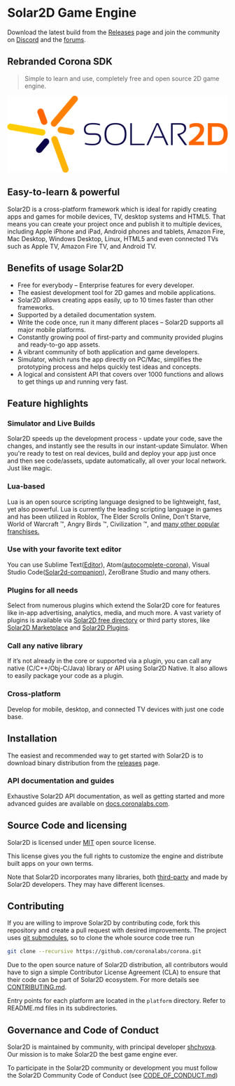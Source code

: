# Solar2D Game Engine
Download the latest build from the [Releases](https://github.com/coronalabs/corona/releases) page and join the community on [Discord](https://discord.gg/Abf5V9G) and the [forums](https://forums.solar2d.com/).

## Rebranded Corona SDK
> Simple to learn and use, completely free and open source 2D game engine.

![Solar2D Logo](logo.png)

## Easy-to-learn & powerful
Solar2D is a cross-platform framework which is ideal for rapidly creating apps and games for mobile devices, TV, desktop systems and HTML5. That means you can create your project once and publish it to multiple devices, including Apple iPhone and iPad, Android phones and tablets, Amazon Fire, Mac Desktop, Windows Desktop, Linux, HTML5 and even connected TVs such as Apple TV, Amazon Fire TV, and Android TV.

## Benefits of usage Solar2D
* Free for everybody – Enterprise features for every developer.
* The easiest development tool for 2D games and mobile applications.
* Solar2D allows creating apps easily, up to 10 times faster than other frameworks. 
* Supported by a detailed documentation system. 
* Write the code once, run it many different places – Solar2D supports all major mobile platforms.
* Constantly growing pool of first-party and community provided plugins and ready-to-go app assets.
* A vibrant community of both application and game developers.
* Simulator, which runs the app directly on PC/Mac, simplifies the prototyping process and helps quickly test ideas and concepts.
* A logical and consistent API that covers over 1000 functions and allows to get things up and running very fast.

## Feature highlights

### Simulator and Live Builds
Solar2D speeds up the development process - update your code, save the changes, and instantly see the results in our instant-update Simulator. When you're ready to test on real devices, build and deploy your app just once and then see code/assets, update automatically, all over your local network. Just like magic.

### Lua-based
Lua is an open source scripting language designed to be lightweight, fast, yet also powerful. Lua is currently the leading scripting language in games and has been utilized in Roblox, The Elder Scrolls Online, Don't Starve, World of Warcraft ™, Angry Birds ™, Civilization ™, and [many other popular franchises.](https://en.wikipedia.org/wiki/Category:Lua_(programming_language)-scripted_video_games)

### Use with your favorite text editor
You can use Sublime Text([Editor](https://github.com/coronalabs/CoronaSDK-SublimeText#installation-instructions)), Atom([autocomplete-corona](https://atom.io/packages/autocomplete-corona)), Visual Studio Code([Solar2d-companion](https://marketplace.visualstudio.com/items?itemName=M4adan.solar2d-companion)), ZeroBrane Studio and many others.

### Plugins for all needs
Select from numerous plugins which extend the Solar2D core for features like in-app advertising, analytics, media, and much more. A vast variety of plugins is available via [Solar2D free directory](https://plugins.solar2d.com/) or third party stores, like [Solar2D Marketplace](https://solar2dmarketplace.com/) and [Solar2D Plugins](https://www.solar2dplugins.com/).

### Call any native library
If it’s not already in the core or supported via a plugin, you can call any native (C/C++/Obj-C/Java) library or API using Solar2D Native. It also allows to easily package your code as a plugin.

### Cross-platform
Develop for mobile, desktop, and connected TV devices with just one code base.

## Installation
The easiest and recommended way to get started with Solar2D is to download binary distribution from the [releases](https://github.com/coronalabs/corona/releases) page.


### API documentation and guides
Exhaustive Solar2D API documentation, as well as getting started and more advanced guides are available on [docs.coronalabs.com](http://docs.coronalabs.com).

## Source Code and licensing
Solar2D is licensed under [MIT](LICENSE) open source license.

This license gives you the full rights to customize the engine and distribute built apps on your own terms. 

Note that Solar2D incorporates many libraries, both [third-party](sdk/dmg/Corona3rdPartyLicenses.txt) and made by Solar2D developers. They may have different licenses.


## Contributing

If you are willing to improve Solar2D by contributing code, fork this repository and create a pull request with desired improvements. The project uses [git submodules](https://git-scm.com/book/en/Git-Tools-Submodules), so to clone the whole source code tree run

```sh
git clone --recursive https://github.com/coronalabs/corona.git
```

Due to the open source nature of Solar2D distribution, all contributors would have to sign a simple Contributor License Agreement (CLA) to ensure that their code can be part of Solar2D ecosystem. For more details see [CONTRIBUTING.md](CONTRIBUTING.md).

Entry points for each platform are located in the `platform` directory. Refer to README.md files in its subdirectories.

## Governance and Code of Conduct
Solar2D is maintained by community, with principal developer [shchvova](https://github.com/shchvova). Our mission is to make Solar2D the best game engine ever.

To participate in the Solar2D community or development you must follow the Solar2D Community Code of Conduct (see [CODE_OF_CONDUCT.md](CODE_OF_CONDUCT.md))
